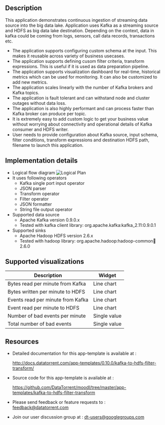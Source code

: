 ## Description

This application demonstrates continuous ingestion of streaming data source into the big data lake. Application uses Kafka as a streaming source and HDFS as big data lake destination. Depending on the context, data in kafka could be coming from logs, sensors, call data records, transactions etc.

- The application supports configuring custom schema at the input. This makes it reusable across variety of business usecases.
- The application supports defining cusom filter criteria, transform expressions. This is useful if it is used as data preparation pipeline.
- The application supports visualization dashboard for real-time, historical metrics which can be used for monitoring. It can also be customized to add new metrics.
- The application scales linearly with the number of Kafka brokers and Kafka topics.
- The application is fault tolerant and can withstand node and cluster outages without data loss.
- The application is also highly performant and can process faster than Kafka broker can produce per topic.
- It is extremely easy to add custom logic to get your business value without worrying about connectivity and operational details of Kafka consumer and HDFS writer.
- User needs to provide configuration about Kafka source, input schema, filter conditions, transform expressions and destination HDFS path, filename to launch this application.

## Implementation details

- Logical flow diagram
   ![Logical Plan](https://www.datatorrent.com/wp-content/uploads/2017/08/kafka_to_hdfs_filter_transform_dag.png)
- It uses following operators
  - Kafka single port input operator
  - JSON parser
  - Transform operator
  - Filter operator
  - JSON formatter
  - String file output operator  
- Supported data source
  - Apache Kafka version 0.9.0.x
  - Tested with kafka client library: org.apache.kafka:kafka_2.11:0.9.0.1
- Supported sinks
  - Apache Hadoop HDFS version 2.6.x
  - Tested with hadoop library: org.apache.hadoop:hadoop-common:jar: 2.6.0

## Supported visualizations

| Description  | Widget   |
|---|---|
| Bytes read per minute from Kafka  | Line chart|
| Bytes written per minute to HDFS | Line chart |
| Events read per minute from Kafka | Line chart |
| Event read per minute to HDFS  | Line chart  |
| Number of bad events per minute | Single value  |
| Total number of bad events | Single value  |

## Resources

- Detailed documentation for this app-template is available at :

   <a
     href="http://docs.datatorrent.com/app-templates/0.10.0/kafka-to-hdfs-filter-transform/"  class="docs" id="docs" ga-track="docs"
     target="_blank">http://docs.datatorrent.com/app-templates/0.10.0/kafka-to-hdfs-filter-transform/</a>
- Source code for this app-template is available at :

    <a
     href="https://github.com/DataTorrent/moodI/tree/master/app-templates/kafka-to-hdfs-filter-transform"  class="github" id="github" ga-track="github" target="_blank">https://github.com/DataTorrent/moodI/tree/master/app-templates/kafka-to-hdfs-filter-transform</a>

- Please send feedback or feature requests to :
    <a href="mailto:feedback@datatorrent.com"  class="feedback" id="feedback" ga-track="feedback">feedback@datatorrent.com</a>

- Join our user discussion group at :
    <a href="mailto:dt-users@googlegroups.com"  class="maillist" id="maillist" ga-track="maillist">dt-users@googlegroups.com</a>
